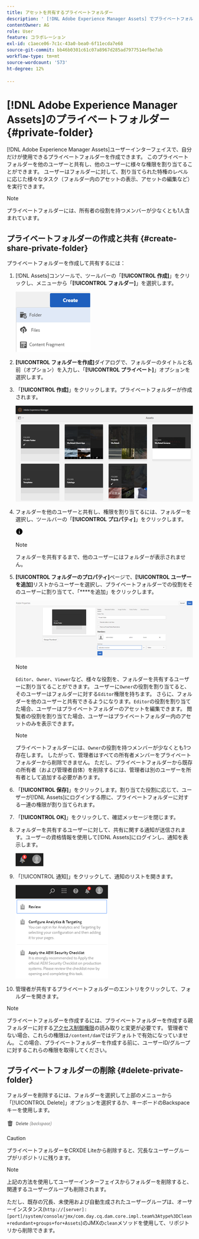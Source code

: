 ```yaml
---
title: アセットを共有するプライベートフォルダー
description: ' [!DNL Adobe Experience Manager Assets] でプライベートフォルダーを作成し、他のユーザーと共有して、様々な権限を割り当てる方法を説明します。'
contentOwner: AG
role: User
feature: コラボレーション
exl-id: c1aece06-7c1c-43a0-bea0-6f11ecda7e68
source-git-commit: bb46b0301c61c07a8967d285ad7977514efbe7ab
workflow-type: tm+mt
source-wordcount: '573'
ht-degree: 12%

---
```


# [!DNL Adobe Experience Manager Assets]のプライベートフォルダー {#private-folder}

[!DNL Adobe Experience Manager Assets]ユーザーインターフェイスで、自分だけが使用できるプライベートフォルダーを作成できます。 このプライベートフォルダーを他のユーザーと共有し、他のユーザーに様々な権限を割り当てることができます。 ユーザーはフォルダーに対して、割り当てられた特権のレベルに応じた様々なタスク（フォルダー内のアセットの表示、アセットの編集など）を実行できます。

>[!NOTE]
>
>プライベートフォルダーには、所有者の役割を持つメンバーが少なくとも1人含まれています。

## プライベートフォルダーの作成と共有 {#create-share-private-folder}

プライベートフォルダーを作成して共有するには：

1. [!DNL Assets]コンソールで、ツールバーの「**[!UICONTROL 作成]**」をクリックし、メニューから「**[!UICONTROL フォルダー]**」を選択します。

   ![アセットフォルダーの作成](assets/Create-folder.png)

1. **[!UICONTROL フォルダーを作成]**&#x200B;ダイアログで、フォルダーのタイトルと名前（オプション）を入力し、「**[!UICONTROL プライベート]**」オプションを選択します。

1. 「**[!UICONTROL 作成]**」をクリックします。プライベートフォルダーが作成されます。

   ![chlimage_1-413](assets/chlimage_1-413.png)

1. フォルダーを他のユーザーと共有し、権限を割り当てるには、フォルダーを選択し、ツールバーの「**[!UICONTROL プロパティ]**」をクリックします。

   ![infoオプション](assets/do-not-localize/info-circle-icon.png)

   >[!NOTE]
   >
   >フォルダーを共有するまで、他のユーザーにはフォルダーが表示されません。

1. **[!UICONTROL フォルダーのプロパティ]**&#x200B;ページで、**[!UICONTROL ユーザーを追加]**&#x200B;リストからユーザーを選択し、プライベートフォルダーでの役割をそのユーザーに割り当てて、「****&#x200B;を追加」をクリックします。

   ![chlimage_1-415](assets/chlimage_1-415.png)

   >[!NOTE]
   >
   >`Editor`、`Owner`、`Viewer`など、様々な役割を、フォルダーを共有するユーザーに割り当てることができます。 ユーザーに`Owner`の役割を割り当てると、そのユーザーはフォルダーに対する`Editor`権限を持ちます。 さらに、フォルダーを他のユーザーと共有できるようになります。`Editor`の役割を割り当てた場合、ユーザーはプライベートフォルダーのアセットを編集できます。 閲覧者の役割を割り当てた場合、ユーザーはプライベートフォルダー内のアセットのみを表示できます。

   >[!NOTE]
   >
   >プライベートフォルダーには、`Owner`の役割を持つメンバーが少なくとも1つ存在します。 したがって、管理者はすべての所有者メンバーをプライベートフォルダーから削除できません。 ただし、プライベートフォルダーから既存の所有者（および管理者自体）を削除するには、管理者は別のユーザーを所有者として追加する必要があります。

1. 「**[!UICONTROL 保存]**」をクリックします。割り当てた役割に応じて、ユーザーが[!DNL Assets]にログインする際に、プライベートフォルダーに対する一連の権限が割り当てられます。
1. 「**[!UICONTROL OK]**」をクリックして、確認メッセージを閉じます。
1. フォルダーを共有するユーザーに対して、共有に関する通知が送信されます。ユーザーの資格情報を使用して[!DNL Assets]にログインし、通知を表示します。

   ![chlimage_1-416](assets/chlimage_1-416.png)

1. 「[!UICONTROL 通知]」をクリックして、通知のリストを開きます。

   ![通知のリスト](assets/Assets-Notification.png)

1. 管理者が共有するプライベートフォルダーのエントリをクリックして、フォルダーを開きます。

>[!NOTE]
>
>プライベートフォルダーを作成するには、プライベートフォルダーを作成する親フォルダーに対する[アクセス制御権限](/help/sites-administering/security.md#permissions-in-aem)の読み取りと変更が必要です。 管理者でない場合、これらの権限は`/content/dam`ではデフォルトで有効になっていません。 この場合、プライベートフォルダーを作成する前に、ユーザーID/グループに対するこれらの権限を取得してください。

## プライベートフォルダーの削除 {#delete-private-folder}

フォルダーを削除するには、フォルダーを選択して上部のメニューから「[!UICONTROL Delete]」オプションを選択するか、キーボードのBackspaceキーを使用します。

![トップメニューの「削除」オプション](assets/delete-option.png)

>[!CAUTION]
>
>プライベートフォルダーをCRXDE Liteから削除すると、冗長なユーザーグループがリポジトリに残ります。

>[!NOTE]
>
>上記の方法を使用してユーザーインターフェイスからフォルダーを削除すると、関連するユーザーグループも削除されます。
>
>ただし、既存の冗長、未使用および自動生成されたユーザーグループは、オーサーインスタンス(`http://[server]:[port]/system/console/jmx/com.day.cq.dam.core.impl.team%3Atype%3DClean+redundant+groups+for+Assets`)のJMXの`clean`メソッドを使用して、リポジトリから削除できます。
